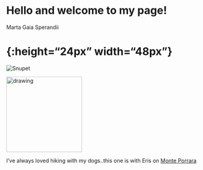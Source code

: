 Hello and welcome to my page!
================
Marta Gaia Sperandii

# {:height=“24px” width=“48px”}

![Snupet](/Users/Marta/Documents/GitHub/mgsperandii.github.io/mgsperandii.github.io/_posts/Marta_Eris_CampoImp.png)

<img src="Marta_Eris_CampoImp.png" alt="drawing" width="200"/>

I’ve always loved hiking with my dogs..this one is with Eris on [Monte
Porrara](https://www.parcomajella.it/Monte-Porrara.htm)
